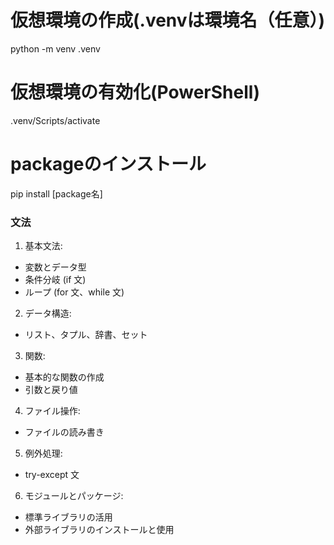 
# 仮想環境の作成(.venvは環境名（任意）)
python -m venv .venv

# 仮想環境の有効化(PowerShell)
.venv/Scripts/activate

# packageのインストール
pip install [package名]





### 文法

1. 基本文法:
- 変数とデータ型
- 条件分岐 (if 文)
- ループ (for 文、while 文)

2. データ構造:
- リスト、タプル、辞書、セット

3. 関数:
- 基本的な関数の作成
- 引数と戻り値

4. ファイル操作:
- ファイルの読み書き

5. 例外処理:
- try-except 文

6. モジュールとパッケージ:
- 標準ライブラリの活用
- 外部ライブラリのインストールと使用